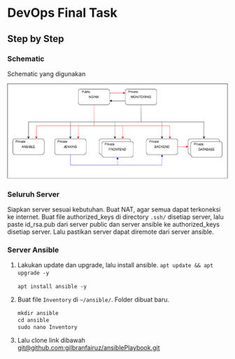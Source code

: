 # DevOps Final Task
## Step by Step

### Schematic

Schematic yang digunakan

![schematic](/FinalTask/img/schematic/FinalTask.png)

### Seluruh Server
Siapkan server sesuai kebutuhan.
Buat NAT, agar semua dapat terkoneksi ke internet.
Buat file authorized_keys di directory ```.ssh/``` disetiap server, lalu paste id_rsa.pub dari server public dan server ansible ke authorized_keys disetiap server.
Lalu pastikan server dapat diremote dari server ansible.

### Server Ansible
1. Lakukan update dan upgrade, lalu install ansible.
   ```apt update && apt upgrade -y```
   
   ```apt install ansible -y ```

2. Buat file ```Inventory``` di ```~/ansible/```. Folder dibuat baru.

   ``` 
   mkdir ansible
   cd ansible
   sudo nano Inventory
   ```

3. Lalu clone link dibawah
   [git@github.com:gilbranfairuz/ansiblePlaybook.git](git@github.com:gilbranfairuz/ansiblePlaybook.git)
